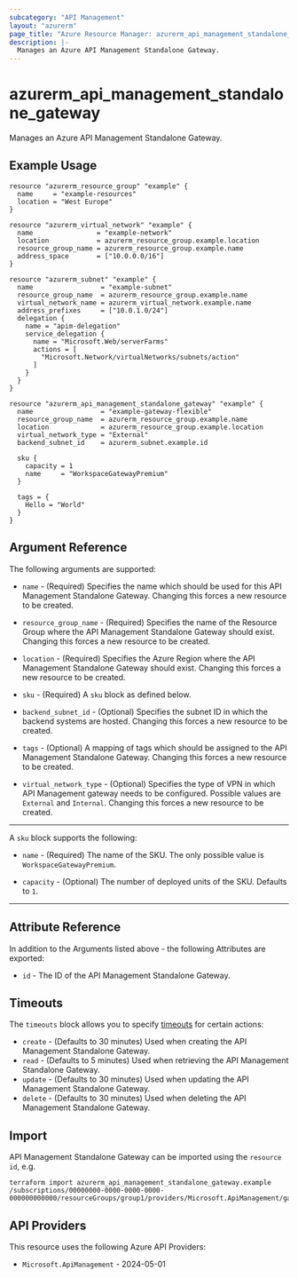 ```yaml
---
subcategory: "API Management"
layout: "azurerm"
page_title: "Azure Resource Manager: azurerm_api_management_standalone_gateway"
description: |-
  Manages an Azure API Management Standalone Gateway.
---
```


# azurerm_api_management_standalone_gateway

Manages an Azure API Management Standalone Gateway.

## Example Usage

```hcl
resource "azurerm_resource_group" "example" {
  name     = "example-resources"
  location = "West Europe"
}

resource "azurerm_virtual_network" "example" {
  name                = "example-network"
  location            = azurerm_resource_group.example.location
  resource_group_name = azurerm_resource_group.example.name
  address_space       = ["10.0.0.0/16"]
}

resource "azurerm_subnet" "example" {
  name                 = "example-subnet"
  resource_group_name  = azurerm_resource_group.example.name
  virtual_network_name = azurerm_virtual_network.example.name
  address_prefixes     = ["10.0.1.0/24"]
  delegation {
    name = "apim-delegation"
    service_delegation {
      name = "Microsoft.Web/serverFarms"
      actions = [
        "Microsoft.Network/virtualNetworks/subnets/action"
      ]
    }
  }
}

resource "azurerm_api_management_standalone_gateway" "example" {
  name                 = "example-gateway-flexible"
  resource_group_name  = azurerm_resource_group.example.name
  location             = azurerm_resource_group.example.location
  virtual_network_type = "External"
  backend_subnet_id    = azurerm_subnet.example.id

  sku {
    capacity = 1
    name     = "WorkspaceGatewayPremium"
  }

  tags = {
    Hello = "World"
  }
}
```

## Argument Reference

The following arguments are supported:

* `name` - (Required) Specifies the name which should be used for this API Management Standalone Gateway. Changing this forces a new resource to be created.

* `resource_group_name` - (Required) Specifies the name of the Resource Group where the API Management Standalone Gateway should exist. Changing this forces a new resource to be created.

* `location` - (Required) Specifies the Azure Region where the API Management Standalone Gateway should exist. Changing this forces a new resource to be created.

* `sku` - (Required) A `sku` block as defined below.

* `backend_subnet_id` - (Optional) Specifies the subnet ID in which the backend systems are hosted. Changing this forces a new resource to be created.

* `tags` - (Optional) A mapping of tags which should be assigned to the API Management Standalone Gateway. Changing this forces a new resource to be created.

* `virtual_network_type` - (Optional) Specifies the type of VPN in which API Management gateway needs to be configured. Possible values are `External` and `Internal`. Changing this forces a new resource to be created.

---

A `sku` block supports the following:

* `name` - (Required) The name of the SKU. The only possible value is `WorkspaceGatewayPremium`.

* `capacity` - (Optional) The number of deployed units of the SKU. Defaults to `1`.

---

## Attribute Reference

In addition to the Arguments listed above - the following Attributes are exported:

* `id` - The ID of the API Management Standalone Gateway.

## Timeouts

The `timeouts` block allows you to specify [timeouts](https://developer.hashicorp.com/terraform/language/resources/configure#define-operation-timeouts) for certain actions:

* `create` - (Defaults to 30 minutes) Used when creating the API Management Standalone Gateway.
* `read` - (Defaults to 5 minutes) Used when retrieving the API Management Standalone Gateway.
* `update` - (Defaults to 30 minutes) Used when updating the API Management Standalone Gateway.
* `delete` - (Defaults to 30 minutes) Used when deleting the API Management Standalone Gateway.

## Import

API Management Standalone Gateway can be imported using the `resource id`, e.g.

```shell
terraform import azurerm_api_management_standalone_gateway.example /subscriptions/00000000-0000-0000-0000-000000000000/resourceGroups/group1/providers/Microsoft.ApiManagement/gateways/gateway1
```

## API Providers
<!-- This section is generated, changes will be overwritten -->
This resource uses the following Azure API Providers:

* `Microsoft.ApiManagement` - 2024-05-01
